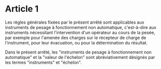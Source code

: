 # Article 1

Les règles générales fixées par le présent arrêté sont applicables aux instruments de pesage à fonctionnement non automatique, c'est-à-dire aux instruments nécessitant l'intervention d'un opérateur au cours de la pesée, par exemple pour l'amenée des charges sur le récepteur de charge de l'instrument, pour leur évacuation, ou pour la détermination du résultat.

Dans le présent arrêté, les "instruments de pesage à fonctionnement non automatique" et la "valeur de l'échelon" sont abréviativement désignés par les termes "instruments" et "échelon".
